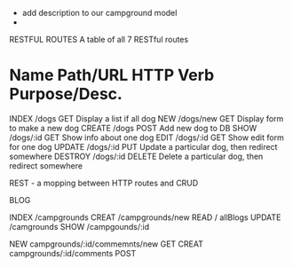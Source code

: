 * add description to our campground model
* 

RESTFUL ROUTES
A table of all 7 RESTful routes


Name       Path/URL       HTTP Verb       Purpose/Desc.
=============================================================
INDEX       /dogs       GET         Display a list if all dog 
NEW         /dogs/new   GET         Display form to make a new dog
CREATE      /dogs       POST        Add new dog to DB
SHOW        /dogs/:id   GET         Show  info about one dog
EDIT        /dogs/:id   GET         Show edit form for one dog
UPDATE      /dogs/:id   PUT         Update a particular dog, then redirect somewhere
DESTROY     /dogs/:id   DELETE      Delete a particular dog, then redirect somewhere


REST - a mopping between HTTP routes and CRUD

BLOG

INDEX   /campgrounds
CREAT   /campgrounds/new
READ    / allBlogs
UPDATE  /camgrounds
SHOW    /campgounds/:id

NEW     campgrounds/:id/commemnts/new   GET
CREAT   campgrounds/:id/comments        POST